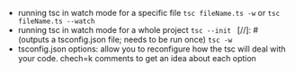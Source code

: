 - running tsc in watch mode for a specific file
  `tsc fileName.ts -w`
  or
  `tsc fileName.ts --watch `
- running tsc in watch mode for a whole project
  `tsc --init ` [//]: # (outputs a tsconfig.json file; needs to be run once)
  `tsc -w`
- tsconfig.json options: allow you to reconfigure how the tsc will deal with your code. chech=k comments to get an idea about each option
